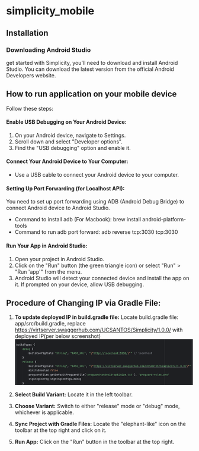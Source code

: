 # simplicity_mobile

## Installation

### Downloading Android Studio
get started with Simplicity, you'll need to download and install Android Studio. You can download the latest version from the official Android Developers website.


## How to run application on your mobile device

Follow these steps:

#### Enable USB Debugging on Your Android Device:

1. On your Android device, navigate to Settings.
2. Scroll down and select "Developer options".
3. Find the "USB debugging" option and enable it.

#### Connect Your Android Device to Your Computer:

- Use a USB cable to connect your Android device to your computer.

#### Setting Up Port Forwarding (for Localhost API):

You need to set up port forwarding using ADB (Android Debug Bridge) to connect Android device to Android Studio.
- Command to install adb (For Macbook): brew install android-platform-tools
- Command to run adb port forward: adb reverse tcp:3030 tcp:3030

#### Run Your App in Android Studio:

1. Open your project in Android Studio.
2. Click on the "Run" button (the green triangle icon) or select "Run" > "Run 'app'" from the menu.
3. Android Studio will detect your connected device and install the app on it. If prompted on your device, allow USB debugging.


## Procedure of Changing IP via Gradle File:

1. **To update deployed IP in build.gradle file:** Locate build.gradle file: app/src/build.gradle, replace https://virtserver.swaggerhub.com/UCSANTOS/Simplicity/1.0.0/ with deployed IP(per below screenshot)
![Local Image](images/build_gradle.png)

2. **Select Build Variant:** Locate it in the left toolbar.

3. **Choose Variant:** Switch to either "release" mode or "debug" mode, whichever is applicable.

4. **Sync Project with Gradle Files:** Locate the "elephant-like" icon on the toolbar at the top right and click on it.

5. **Run App:** Click on the "Run" button in the toolbar at the top right.
